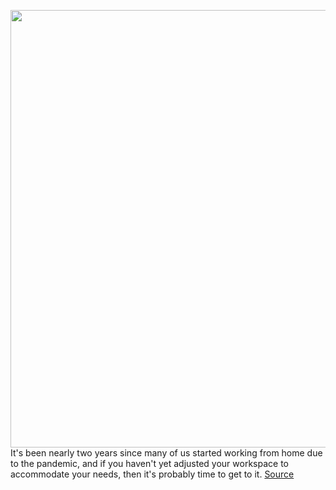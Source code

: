 <img src='https://cdn.vox-cdn.com/thumbor/_dRe9oHZhmt4nKh4lCL4lQ-q72s=/0x0:3000x2000/1200x675/filters:focal(1260x760:1740x1240)/cdn.vox-cdn.com/uploads/chorus_image/image/68774579/VRG_ILL_4947_best_gadget_recommendations.6.jpg' width='700px' /><br/>
It's been nearly two years since many of us started working from home due to the pandemic, and if you haven't yet adjusted your workspace to accommodate your needs, then it's probably time to get to it.
<a href='https://www.theverge.com/22252470/work-from-home-remote-gadgets-recommendations'> Source <a/>